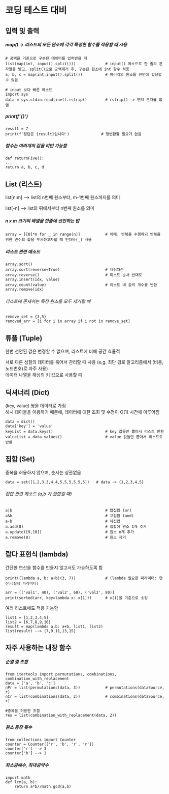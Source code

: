# 코딩 테스트 대비


## 입력 및 출력

##### map() -> 리스트의 모든 원소에 각각 특정한 함수를 적용할 때 사용

    # 공백을 기준으로 구분된 데이터를 입력받을 때
    list(map(int, input().split()))             # input() 메소드로 한 줄의 문자열을 받고, split()으로 공백제거 후, 구분된 원소에 int 함수 적용
    a, b, c = map(int,input().split())          # 여러개의 원소를 한번에 할당할 수 있음
    
    # input 보다 빠른 메소드
    import sys
    data = sys.stdin.readline().rstrip()        # rstrip() -> 엔터 문자를 없앰
    
##### print(f'{}')

    result = 7
    print(f'정답은 {result}입니다')              # 형변환할 필요가 없음

##### 함수는 여러개의 값을 리턴 가능함

    def returnFive():
    ...
    return a, b, c, d


## List (리스트)

list[n:m] --> list의 n번째 원소부터, m-1번째 원소까지를 의미

list[-n] --> list의 뒤에서부터 n번째 원소를 의미

##### n x m 크기의 배열을 한줄에 선언하는 법

    array = [[0]*m for _ in range(n)]           # 이때, 반복을 수행하되 반복을 위한 변수의 값을 무시하고자할 때 언더바(_) 사용
    
##### 리스트 관련 메소드

    array.sort()
    array.sort(reverse=True)                    # 내림차순
    array.reverse()                             # 리스트 순서 반대로
    array.insert(idx, value)
    array.count(value)                          # 리스트 내 값의 개수를 반환
    array.remove(idx)
    
###### 리스트에 존재하는 특정 원소를 모두 제거할 때

    remove_set = {3,5}
    removed_arr = [i for i in array if i not in remove_set]
    

## 튜플 (Tuple)

한번 선언된 겂은 변경할 수 없으며, 리스트에 비해 공간 효율적   

서로 다른 성질의 데이터를 묶어서 관리할 때 사용 (e,g. 최단 경로 알고리즘에서 (비용,노드번호)로 자주 사용)   
데이터 나열을 해싱의 키 값으로 사용할 때

## 딕셔너리 (Dict)

(key, value) 쌍을 데이터로 가짐    
해시 테이블을 이용하기 때문에, 데이터에 대한 조회 및 수정이 O(1) 시간에 이루어짐    

    data = dict()
    data['key'] = 'value'
    keyList = data.keys()                       # key 값들만 뽑아서 리스트 반환
    valueList = data.values()                   # value 값들만 뽑아서 리스트로 반환
    

## 집합 (Set)

중복을 허용하지 않으며, 순서는 상관없음

    data = set([1,2,3,3,4,4,5,5,5,5,5,5])   # data -> {1,2,3,4,5}
    
###### 집합 관련 메소드 (a,b 가 집합일 때)

    a|b                                         # 합집합 (or)
    a&b                                         # 교집합 (and)
    a-b                                         # 차집합
    a.add(8)                                    # 집합에 원소 1개 추가
    a.update([9,10])                            # 원소 n개 추가
    a.remove(8)                                 # 원소 제거


## 람다 표현식 (lambda)

간단한 연산을 함수를 만들지 않고서도 가능하도록 함

    print((lambda a, b: a+b)(3, 7))             # (lambda 필요한 파라미터: 연산)(실제 파라미터)
    
    arr = [('val1', 40), ('val2', 60), ('val3', 80)]
    print(sorted(arr, key=lambda x: x[1]))      # x[1]을 기준으로 소팅
    
여러 리스트에도 적용 가능함

    list1 = [1,2,3,4,5]
    list2 = [6,7,8,9,10]
    result = map(lambda a,b: a+b, list1, list2)
    list(result) --> [7,9,11,13,15]
    

## 자주 사용하는 내장 함수

##### 순열 및 조합

    from itertools import permutations, combinations, combination_with_replacement
    data = ['a', 'b', 'c']
    nPr = list(permutations(data, 3))           # permutations(dataSource, r)
    nCr = list(combinations(data, 2))           # combinations(dataSource, r)
    
    #중복을 허용한 조합
    res = list(combination_with_replacement(data, 2))

##### 원소 등장 횟수

    from collections import Counter
    counter = Counter(['r', 'b', 'r', 'r'])
    counter['r'] --> 3
    counter['b'] --> 1

##### 최소공배수, 최대공약수

    import math
    def lcm(a, b):
        return a*b//math.gcd(a,b)


